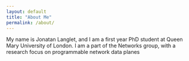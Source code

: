 ```yaml
---
layout: default
title: "About Me"
permalink: /about/
---
```


My name is Jonatan Langlet, and I am a first year PhD student at Queen Mary University of London.
I am a part of the Networks group, with a research focus on programmable network data planes
